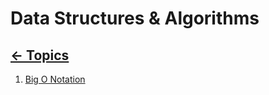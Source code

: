 # Data Structures & Algorithms

## [&larr; Topics](../../topics.md)

1. [Big O Notation](1-Big%20O%20Notation/index.md)

